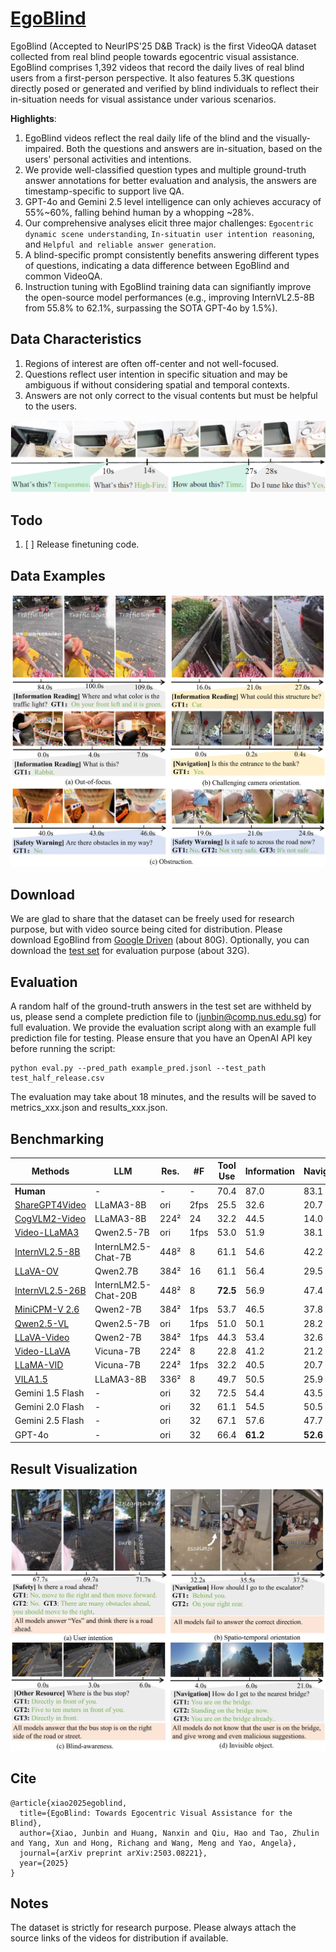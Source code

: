 # [EgoBlind](https://arxiv.org/abs/2503.08221)
EgoBlind (Accepted to NeurIPS'25 D&B Track) is the first VideoQA dataset collected from real blind people towards egocentric visual assistance. EgoBlind comprises 1,392 videos that record the daily lives of real blind users from a first-person perspective. It also features 5.3K questions directly posed or generated and verified by blind individuals to reflect their in-situation needs for visual assistance under various scenarios.

**Highlights**:
1) EgoBlind videos reflect the real daily life of the blind and the visually-impaired. Both the questions and answers are in-situation, based on the users' personal activities and intentions.
2) We provide well-classified question types and multiple ground-truth answer annotations for better evaluation and analysis, the answers are timestamp-specific to support live QA.
3) GPT-4o and Gemini 2.5 level intelligence can only achieves accuracy of 55%~60%, falling behind human by a whopping ~28%.
4) Our comprehensive analyses elicit three major challenges: ```Egocentric dynamic scene understanding```, ```In-situatin user intention reasoning```, and ```Helpful and reliable answer generation```.
5) A blind-specific prompt consistently benefits answering different types of questions, indicating a data difference between EgoBlind and common VideoQA. 
6) Instruction tuning with EgoBlind training data can signifiantly improve the open-source model performances (e.g., improving InternVL2.5-8B from 55.8% to 62.1%,  surpassing the SOTA GPT-4o by 1.5%).

## Data Characteristics
1) Regions of interest are often off-center and not well-focused.
2) Questions reflect user intention in specific situation and may be ambiguous if without considering spatial and temporal contexts.
3) Answers are not only correct to the visual contents but must be helpful to the users.

![EgoBlind](misc/intro.jpg)

## Todo
1. [ ] Release finetuning code.

## Data Examples
![EgoBlind](misc/egoblind.jpg)
## Download
We are glad to share that the dataset can be freely used for research purpose, but with video source being cited for distribution. Please download EgoBlind from [Google Driven](https://drive.google.com/drive/folders/1MHY7COE0hARiGe-3uO3_vO5PPLhFx2nZ?usp=sharing) (about 80G). Optionally, you can download the [test set](https://drive.google.com/drive/folders/1gLcqwKrJcZ7tTbaBI8aWEhPImRdDsGQx?usp=sharing) for evaluation purpose (about 32G).  

## Evaluation
A random half of the ground-truth answers in the test set are withheld by us, please send a complete prediction file to (junbin@comp.nus.edu.sg) for full evaluation. We provide the evaluation script along with an example full prediction file for testing. Please ensure that you have an OpenAI API key before running the script:
```
python eval.py --pred_path example_pred.jsonl --test_path test_half_release.csv
```
The evaluation may take about 18 minutes, and the results will be saved to metrics_xxx.json and results_xxx.json.
## Benchmarking
| Methods              | LLM                | Res.     | #F      | Tool Use   | Information | Navigation | Safety    | Communication | Resource  | Average   |
|----------------------|--------------------|----------|---------|------------|-------------|------------|-----------|----------------|-----------|-----------|
| **Human**            | -                  | -        | -       | 70.4 | 87.0  | 83.1 | 91.9 | 94.7     | 96.6 | 87.4 |
| [ShareGPT4Video](https://github.com/ShareGPT4Omni/ShareGPT4Video)   | LLaMA3-8B          | ori        | 2fps    | 25.5 | 32.6  | 20.7 | 43.3 | 38.9  | 28.3 | 32.9 |
| [CogVLM2-Video](https://github.com/THUDM/CogVLM2)   | LLaMA3-8B          | 224²     | 24      | 32.2 | 44.5  | 14.0 | 52.7 | 43.1   | 32.4 | 40.3|
| [Video-LLaMA3](https://github.com/DAMO-NLP-SG/VideoLLaMA3)    | Qwen2.5-7B  | ori  | 1fps    | 53.0 | 51.9  | 38.1 | 50.6 | 41.7 | 50.3 | 49.2 |
| [InternVL2.5-8B](https://github.com/OpenGVLab/InternVL)  | InternLM2.5-Chat-7B| 448²     | 8       | 61.1 | 54.6  | 42.2 | 58.0 | 44.4  | 52.6 | 53.5 |
 [LLaVA-OV](https://github.com/LLaVA-VL/LLaVA-NeXT)        | Qwen2.7B           | 384²     | 16      | 61.1 |  56.4  | 29.5 | **65.8** | **58.3** | 50.9 | 54.5|
| [InternVL2.5-26B](https://github.com/OpenGVLab/InternVL) | InternLM2.5-Chat-20B| 448²    | 8       | **72.5** | 56.9 | 47.4 | 54.1 | 43.1   | 53.2 | 55.0 |
| [MiniCPM-V 2.6](https://github.com/OpenBMB/MiniCPM-o)   | Qwen2-7B           | 384²     | 1fps      | 53.7 | 46.5  | 37.8 | 28.9 | 37.5 | 41.0 | 40.7 |
| [Qwen2.5-VL](https://github.com/QwenLM/Qwen2.5-VL)       | Qwen2.5-7B         | ori      | 1fps    | 51.0 | 50.1  | 28.2 | 48.5 | 43.1  | 38.2 | 45.5|
| [LLaVA-Video](https://github.com/LLaVA-VL/LLaVA-NeXT)     | Qwen2-7B           | 384²     | 1fps    | 44.3 | 53.4  | 32.6 | 62.0 | 50.0    | 49.7 | 51.5 |
| [Video-LLaVA](https://github.com/PKU-YuanGroup/Video-LLaVA)     | Vicuna-7B          | 224²     | 8      | 22.8 | 41.2  | 21.2 | 47.2 | 38.9  | 35.3 | 38.1 |
| [LLaMA-VID](https://github.com/dvlab-research/LLaMA-VID)       | Vicuna-7B          | 224²     | 1fps    | 32.2 | 40.5  | 20.7 | 49.4 | 36.1  | 41.6 | 39.1|
| [VILA1.5](https://github.com/NVlabs/VILA)         | LLaMA3-8B          | 336²     | 8       | 49.7 | 50.5  | 25.9 | 60.6 | 47.2| 41.0 | 48.2|
| Gemini 1.5 Flash     | -                  | ori      | 32       | 72.5 | 54.4 | 43.5 | 50.6| 38.9 | 45.7| 51.8 |
| Gemini 2.0 Flash     | -                  | ori      | 32   | 61.1 | 54.5 | 50.5  | 39.1 | 47.2 | 49.1 | 49.9 |
| Gemini 2.5 Flash     | -                  | ori      | 32   | 67.1 | 57.6 | 47.7 | 57.8 | 47.2 | 50.3 | 56.0 |
| GPT-4o              | -                  | ori      | 32  | 66.4 | **61.2** | **52.6** | 58.8 | 47.2 | **62.4** | **59.3** |
## Result Visualization
![EgoBlind](misc/vis.jpg)

## Cite
```
@article{xiao2025egoblind,
  title={EgoBlind: Towards Egocentric Visual Assistance for the Blind},
  author={Xiao, Junbin and Huang, Nanxin and Qiu, Hao and Tao, Zhulin and Yang, Xun and Hong, Richang and Wang, Meng and Yao, Angela},
  journal={arXiv preprint arXiv:2503.08221},
  year={2025}
}
```

## Notes
The dataset is strictly for research purpose. Please always attach the source links of the videos for distribution if available.
